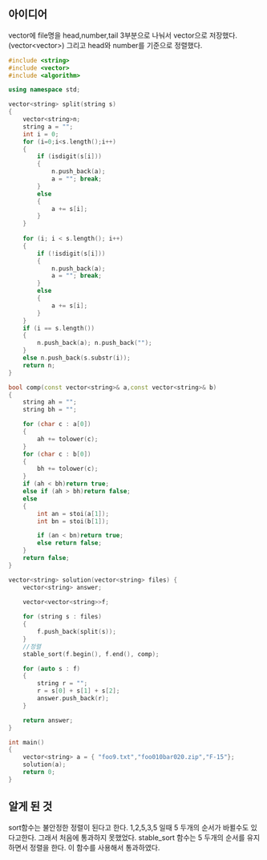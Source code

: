 ## 아이디어

vector에 file명을 head,number,tail 3부분으로 나눠서 vector<string>으로 저장했다. (vector<vector<string>>)
그리고 head와 number를 기준으로 정렬했다.

```cpp
#include <string>
#include <vector>
#include <algorithm>

using namespace std;

vector<string> split(string s)
{
    vector<string>n;
    string a = "";
    int i = 0;
    for (i=0;i<s.length();i++)
    {
        if (isdigit(s[i]))
        {
            n.push_back(a);
            a = ""; break;
        }
        else
        {
            a += s[i];
        }
    }
    
    for (i; i < s.length(); i++)
    {
        if (!isdigit(s[i]))
        {
            n.push_back(a);
            a = ""; break;
        }
        else
        {
            a += s[i];
        }
    }
    if (i == s.length())
    {
        n.push_back(a); n.push_back("");
    }
    else n.push_back(s.substr(i));
    return n;
}

bool comp(const vector<string>& a,const vector<string>& b)
{
    string ah = "";
    string bh = "";

    for (char c : a[0])
    {
        ah += tolower(c);
    }
    for (char c : b[0])
    {
        bh += tolower(c);
    }
    if (ah < bh)return true;
    else if (ah > bh)return false;
    else
    {
        int an = stoi(a[1]);
        int bn = stoi(b[1]);

        if (an < bn)return true;
        else return false;
    }
    return false;
}

vector<string> solution(vector<string> files) {
    vector<string> answer;
    
    vector<vector<string>>f;

    for (string s : files)
    {
        f.push_back(split(s));
    }
    //정렬
    stable_sort(f.begin(), f.end(), comp);

    for (auto s : f)
    {
        string r = "";
        r = s[0] + s[1] + s[2];
        answer.push_back(r);
    }

    return answer;
}

int main()
{
    vector<string> a = { "foo9.txt","foo010bar020.zip","F-15"};
    solution(a);
    return 0;
}

```

## 알게 된 것

sort함수는 불안정한 정렬이 된다고 한다. 
1,2,5,3,5 일때 5 두개의 순서가 바뀔수도 있다고한다. 그래서 처음에 
통과하지 못했었다. 
stable_sort 함수는 5 두개의 순서를 유지하면서 정렬을 한다.
이 함수를 사용해서 통과하였다.